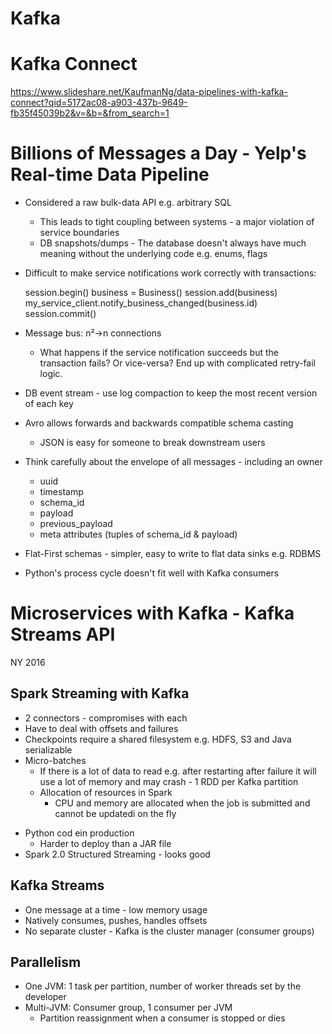 # Kafka

# Kafka Connect

https://www.slideshare.net/KaufmanNg/data-pipelines-with-kafka-connect?qid=5172ac08-a903-437b-9649-fb35f45039b2&v=&b=&from_search=1

# Billions of Messages a Day - Yelp's Real-time Data Pipeline

* Considered a raw bulk-data API e.g. arbitrary SQL
  - This leads to tight coupling between systems - a major violation of
    service boundaries
  - DB snapshots/dumps - The database doesn't always have much meaning without
    the underlying code e.g. enums, flags
* Difficult to make service notifications work correctly with transactions:

  session.begin()
  business = Business()
  session.add(business)
  my_service_client.notify_business_changed(business.id)
  session.commit()
* Message bus: n²->n connections
  - What happens if the service notification succeeds but the transaction
    fails?  Or vice-versa?  End up with complicated retry-fail logic.
* DB event stream - use log compaction to keep the most recent version of each
  key
* Avro allows forwards and backwards compatible schema casting
  - JSON is easy for someone to break downstream users
* Think carefully about the envelope of all messages - including an owner
  - uuid
  - timestamp
  - schema_id
  - payload
  - previous_payload
  - meta attributes (tuples of schema_id & payload)
* Flat-First schemas - simpler, easy to write to flat data sinks e.g. RDBMS 
* Python's process cycle doesn't fit well with Kafka consumers

# Microservices with Kafka - Kafka Streams API
NY 2016

## Spark Streaming with Kafka
  - 2 connectors - compromises with each
  - Have to deal with offsets and failures 
  - Checkpoints require a shared filesystem e.g. HDFS, S3 and Java
    serializable
  - Micro-batches
    - If there is a lot of data to read e.g. after restarting after failure
     it will use a lot of memory and may crash - 1 RDD per Kafka partition
    - Allocation of resources in Spark
      - CPU and memory are allocated when the job is submitted and cannot be
        updatedi on the fly
* Python cod ein production
  - Harder to deploy than a JAR file
* Spark 2.0 Structured Streaming - looks good

## Kafka Streams

* One message at a time - low memory usage
* Natively consumes, pushes, handles offsets
* No separate cluster - Kafka is the cluster manager (consumer groups)

## Parallelism

* One JVM: 1 task per partition, number of worker threads set by the developer
* Multi-JVM: Consumer group, 1 consumer per JVM
  - Partition reassignment when a consumer is stopped or dies
